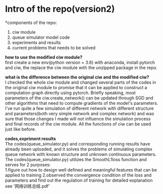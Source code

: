 #  Intro of the repo(version2)  
  *components of the repo:  
  1. ciw module  
  2. queue simulator model code  
  3. experiments and results  
  4. current problems that needs to be solved  



__how to use the modified ciw module?__  
first create a new env(python version = 3.6) with anaconda, install pytorch and ciw, the replace the ciw module with the unzipped package in the repo.  

__what is the difference between the original ciw and the modified ciw?__  
I checked the whole ciw module and changed several parts of the codes in the original ciw module to promise that it can be applied to construct a computation graph directly using pytorch. Briefly speaking, most parameters of the ciw.create_network() can be updated through SGD and other algorithms that need to compute gradients of the model's parameters. I've run quite a few simulation of different network with different structure and parameters(both very simple network and complex network) and was sure that those changes I made will not influence the simulation process and final records of the ciw module. All the functions of ciw can be used just like before.  


__codes,expriment results__  
The codes(queue_simulator.py) and corresponding running results have already been uploaded, and it solves the problems of simulating   complex queue network with known structure and unknown continuous parameters.  
The codes(queue_simulator.py) utilizes the SmoothL1loss function and serves for 2 purposes:  
  1.figure out how to design well defined and meaningful features that can be applied to training
  2.observed the convergence condition of the loss and parameters and find out the regulation of training
for detailed explanation see '网络训练总结.pdf'  










